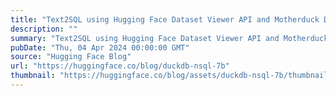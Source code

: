 ```yaml
---
title: "Text2SQL using Hugging Face Dataset Viewer API and Motherduck DuckDB-NSQL-7B"
description: ""
summary: "Text2SQL using Hugging Face Dataset Viewer API and Motherduck DuckDB-NSQL-7B Today, integrating AI-p..."
pubDate: "Thu, 04 Apr 2024 00:00:00 GMT"
source: "Hugging Face Blog"
url: "https://huggingface.co/blog/duckdb-nsql-7b"
thumbnail: "https://huggingface.co/blog/assets/duckdb-nsql-7b/thumbnail.png"
---
```


